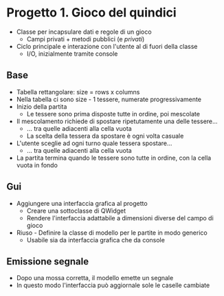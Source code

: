 # Progetto 1. Gioco del quindici

* Classe per incapsulare dati e regole di un gioco
  * Campi privati + metodi pubblici (e _privati_)
* Ciclo principale e interazione con l'utente al di fuori della classe
  * I/O, inizialmente tramite console

## Base

* Tabella rettangolare: size = rows x columns
* Nella tabella ci sono size - 1 tessere, numerate progressivamente
* Inizio della partita
  * Le tessere sono prima disposte tutte in ordine, poi mescolate
* Il mescolamento richiede di spostare ripetutamente una delle tessere...
  * ... tra quelle adiacenti alla cella vuota
  * La scelta della tessera da spostare è ogni volta casuale
* L'utente sceglie ad ogni turno quale tessera spostare...
  * ... tra quelle adiacenti alla cella vuota
* La partita termina quando le tessere sono tutte in ordine, con la cella vuota in fondo

## Gui

* Aggiungere una interfaccia grafica al progetto
  * Creare una sottoclasse di QWidget
  * Rendere l'interfaccia adattabile a dimensioni diverse del campo di gioco
* Riuso - Definire la classe di modello per le partite in modo generico
  * Usabile sia da interfaccia grafica che da console

## Emissione segnale

* Dopo una mossa corretta, il modello emette un segnale
* In questo modo l'interfaccia può aggiornale sole le caselle cambiate
